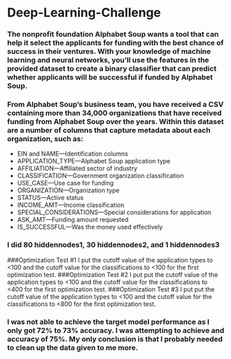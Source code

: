 # Deep-Learning-Challenge

### The nonprofit foundation Alphabet Soup wants a tool that can help it select the applicants for funding with the best chance of success in their ventures. With your knowledge of machine learning and neural networks, you’ll use the features in the provided dataset to create a binary classifier that can predict whether applicants will be successful if funded by Alphabet Soup.

### From Alphabet Soup’s business team, you have received a CSV containing more than 34,000 organizations that have received funding from Alphabet Soup over the years. Within this dataset are a number of columns that capture metadata about each organization, such as:


* EIN and NAME—Identification columns
* APPLICATION_TYPE—Alphabet Soup application type
* AFFILIATION—Affiliated sector of industry
* CLASSIFICATION—Government organization classification
* USE_CASE—Use case for funding
* ORGANIZATION—Organization type
* STATUS—Active status
* INCOME_AMT—Income classification
* SPECIAL_CONSIDERATIONS—Special considerations for application
* ASK_AMT—Funding amount requested
* IS_SUCCESSFUL—Was the money used effectively


### I did 80 hiddennodes1, 30 hiddennodes2, and 1 hiddennodes3



###Optimization Test #1 I put the cutoff value of the application types to <100 and the cutoff value for the classifications to <100 for the first optimization test.
###Optimization Test #2 I put put the cutoff value of the application types to <100 and the cutoff value for the classifications to <400 for the first optimization test.
###Optimization Test #3 I put put the cutoff value of the application types to <100 and the cutoff value for the classifications to <800 for the first optimization test.
### I was not able to achieve the target model performance as I only got 72% to 73% accuracy. I was attempting to achieve and accuracy of 75%. My only conclusion is that I probably needed to clean up the data given to me more.
